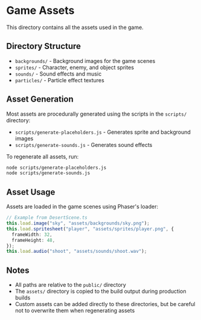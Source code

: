 # Game Assets

This directory contains all the assets used in the game.

## Directory Structure

- `backgrounds/` - Background images for the game scenes
- `sprites/` - Character, enemy, and object sprites
- `sounds/` - Sound effects and music
- `particles/` - Particle effect textures

## Asset Generation

Most assets are procedurally generated using the scripts in the `scripts/` directory:

- `scripts/generate-placeholders.js` - Generates sprite and background images
- `scripts/generate-sounds.js` - Generates sound effects

To regenerate all assets, run:

```bash
node scripts/generate-placeholders.js
node scripts/generate-sounds.js
```

## Asset Usage

Assets are loaded in the game scenes using Phaser's loader:

```typescript
// Example from DesertScene.ts
this.load.image("sky", "assets/backgrounds/sky.png");
this.load.spritesheet("player", "assets/sprites/player.png", {
  frameWidth: 32,
  frameHeight: 48,
});
this.load.audio("shoot", "assets/sounds/shoot.wav");
```

## Notes

- All paths are relative to the `public/` directory
- The `assets/` directory is copied to the build output during production builds
- Custom assets can be added directly to these directories, but be careful not to overwrite them when regenerating assets
